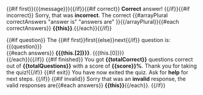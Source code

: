 {{#if first}}{{{message}}}{{/if}}{{#if correct}} __Correct__ answer! {{/if}}{{#if incorrect}} Sorry, that was __incorrect__. The correct {{#arrayPlural correctAnswers "answer is" "answers are" }}{{/arrayPlural}}{{#each correctAnswers}} __{{this}}__.{{/each}}{{/if}}  

{{#if question}} The {{#if first}}first{{else}}next{{/if}} question is: {{{question}}}  
{{#each answers}}
__{{{this.[2]}}}__. {{{this.[0]}}}  
{{/each}}{{/if}}
{{#if finished}} You got __{{totalCorrect}}__ questions correct out of __{{totalQuestions}}__ with a score of __{{score}}%__. Thank you for taking the quiz!{{/if}}
{{#if exit}}
You have now exited the quiz. Ask for __help__ for next steps.
{{/if}}
{{#if invalid}}
Sorry that was an __invalid__ response, the valid responses are{{#each answers}} __{{this}}__{{/each}}.
{{/if}}
